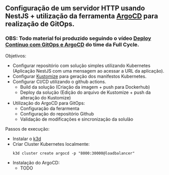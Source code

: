 ## Configuração de um servidor HTTP usando NestJS + utilização da ferramenta [ArgoCD](https://argo-cd.readthedocs.io/en/stable/) para realização de GitOps.

### OBS: Todo material foi produzido seguindo o vídeo [Deploy Contínuo com GitOps e ArgoCD](https://www.youtube.com/watch?v=63HGUgQXD1w) do time da Full Cycle.

Objetivos: 
 - Configurar repositório com solução simples utilizando Kubernetes (Aplicação NestJS com uma mensagem ao acessar a URL da aplicação).
 - Configurar [Kustomize](https://kustomize.io/) para geração dos manifestos Kubernetes.
 - Configurar CI/CD utilizando o github actions.
   - Build da solução (Criação da imagem + push para Dockerhub)
   - Deploy da solução (Edição do arquivo de Kustomize + push da alteração do Kustomize)
 - Utilização do ArgoCD para GitOps:
   - Configuração da ferarmenta
   - Configuração do repositório Github
   - Validação de modificações e sincronização da solulão

Passos de execução:
- Instalar o [k3d](https://k3d.io/v4.4.8/#installation)
- Criar Cluster Kubernetes localmente: 
    ```shell
    k3d cluster create argocd -p "8000:30000@loadbalancer"
    ```
- Instalação do ArgoCD:
  - TODO